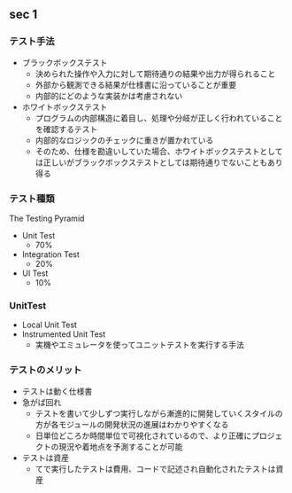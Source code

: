 ## sec 1

### テスト手法
- ブラックボックステスト
    - 決められた操作や入力に対して期待通りの結果や出力が得られること
    - 外部から観測できる結果が仕様書に沿っていることが重要
    - 内部的にどのような実装かは考慮されない
- ホワイトボックステスト
    - プログラムの内部構造に着目し、処理や分岐が正しく行われていることを確認するテスト
    - 内部的なロジックのチェックに重きが置かれている
    - そのため、仕様を勘違いしていた場合、ホワイトボックステストとしては正しいがブラックボックステストとしては期待通りでないこともあり得る

### テスト種類
The Testing Pyramid

- Unit Test
    - 70%
- Integration Test
    - 20%
- UI Test
    - 10%

### UnitTest
- Local Unit Test
- Instrumented Unit Test
    - 実機やエミュレータを使ってユニットテストを実行する手法

### テストのメリット
- テストは動く仕様書
- 急がば回れ
    - テストを書いて少しずつ実行しながら漸進的に開発していくスタイルの方が各モジュールの開発状況の進展はわかりやすくなる
    - 日単位どころか時間単位で可視化されているので、より正確にプロジェクトの現況や着地点を予測することが可能
- テストは資産
    - てで実行したテストは費用、コードで記述され自動化されたテストは資産


## 



